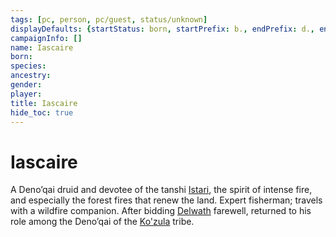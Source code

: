 ```yaml
---
tags: [pc, person, pc/guest, status/unknown]
displayDefaults: {startStatus: born, startPrefix: b., endPrefix: d., endStatus: died}
campaignInfo: []
name: Iascaire
born:
species:
ancestry:
gender:
player:
title: Iascaire
hide_toc: true
---
```


# Iascaire

A Deno’qai druid and devotee of the tanshi [Istari](<../../../../cosmology/gods/tanshi/istari.md>), the spirit of intense fire, and especially the forest fires that renew the land. Expert fisherman; travels with a wildfire companion. After bidding [Delwath](<../delwath.md>) farewell, returned to his role among the Deno’qai of the [Ko'zula](<../../../../groups/deno-qai/northern-tribes/ko-zula.md>) tribe. 